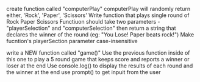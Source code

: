 create function called "computerPlay"
computerPlay will randomly return either, 'Rock', 'Paper', 'Scissors'
Write function that plays single round of Rock Paper Scissors 
Functiuon should take two parameters - "playerSelection" and "computerSelection" 
then return a string that declares the winner of the round (eg: "You Lose! Paper beats rock!")
Make fucntion's playerSection parameter case-insensitive 

write a NEW function called "game()" 
Use the previous function inside of this one to play a 5 round game that keeps score and reports a winner or loser at the end
Use console.log() to display the results of each round and the winner at the end 
use prompt() to get inpuit from the user
